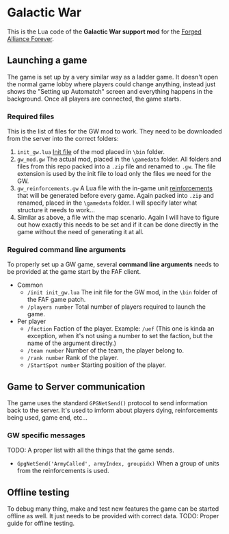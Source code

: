 # Galactic War
This is the Lua code of the **Galactic War support mod** for the [Forged Alliance Forever](https://www.faforever.com/).

## Launching a game
The game is set up by a very similar way as a ladder game. It doesn't open the normal game lobby where players could change anything, instead just shows the "Setting up Automatch" screen and everything happens in the background. Once all players are connected, the game starts.

### Required files
This is the list of files for the GW mod to work. They need to be downloaded from the server into the correct folders:
1. `init_gw.lua` [Init file](init_gw.lua) of the mod placed in `\bin` folder.
2. `gw_mod.gw` The actual mod, placed in the `\gamedata` folder. All folders and files from this repo packed into a `.zip` file and renamed to `.gw`. The file extension is used by the init file to load only the files we need for the GW.
3. `gw_reinforcements.gw` A Lua file with the in-game unit [reinforcements](lua/gwReinforcementList.lua) that will be generated before every game. Again packed into `.zip` and renamed, placed in the `\gamedata` folder. I will specify later what structure it needs to work...
4. Similar as above, a file with the map scenario. Again I will have to figure out how exactly this needs to be set and if it can be done directly in the game without the need of generating it at all.

### Reguired command line arguments
To properly set up a GW game, several **command line arguments** needs to be provided at the game start by the FAF client.

* Common
  * `/init init_gw.lua` The init file for the GW mod, in the `\bin` folder of the FAF game patch.
  * `/players number` Total number of players required to launch the game.
* Per player
  * `/faction` Faction of the player. Example: `/uef` (This one is kinda an exception, when it's not using a number to set the faction, but the name of the argument directly.)
  * `/team number` Number of the team, the player belong to.
  * `/rank number` Rank of the player.
  * `/StartSpot number` Starting position of the player.

## Game to Server communication
The game uses the standard `GPGNetSend()` protocol to send information back to the server. It's used to imform about players dying, reinforcements being used, game end, etc...

### GW specific messages
TODO: A proper list with all the things that the game sends.
* `GpgNetSend('ArmyCalled', armyIndex, groupidx)` When a group of units from the reinforcements is used.

## Offline testing
To debug many thing, make and test new features the game can be started offline as well. It just needs to be provided with correct data.
TODO: Proper guide for offline testing.
